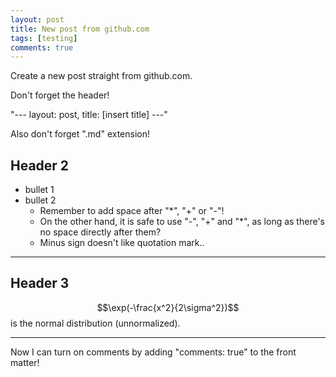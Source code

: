 ```yaml
---
layout: post
title: New post from github.com
tags: [testing]
comments: true
---
```


Create a new post straight from github.com. 

Don't forget the header! 

"--- layout: post, title: [insert title] ---"

Also don't forget ".md" extension!

## Header 2
* bullet 1
* bullet 2
  * Remember to add space after "*", "+" or "-"!
  - On the other hand, it is safe to use "-", "+" and "*", as long as there's no space directly after them?
  + Minus sign doesn't like quotation mark..

----  

## Header 3
$$\exp(-\frac{x^2}{2\sigma^2})$$ is the normal distribution (unnormalized).

----
Now I can turn on comments by adding "comments: true" to the front matter!
